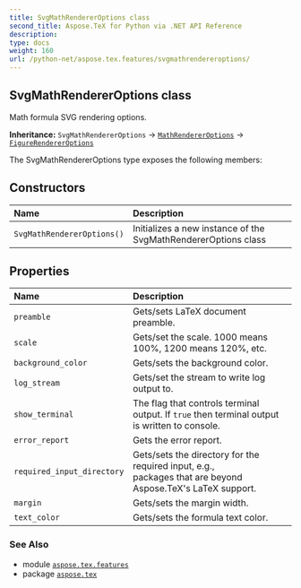 ```yaml
---
title: SvgMathRendererOptions class
second_title: Aspose.TeX for Python via .NET API Reference
description: 
type: docs
weight: 160
url: /python-net/aspose.tex.features/svgmathrendereroptions/
---
```


## SvgMathRendererOptions class

Math formula SVG rendering options.

**Inheritance:** `SvgMathRendererOptions` → [`MathRendererOptions`](/tex/python-net/aspose.tex.features/mathrendereroptions) → [`FigureRendererOptions`](/tex/python-net/aspose.tex.features/figurerendereroptions)

The SvgMathRendererOptions type exposes the following members:
## Constructors
| Name | Description |
| :- | :- |
| `SvgMathRendererOptions()` | Initializes a new instance of the SvgMathRendererOptions class |
## Properties
| Name | Description |
| :- | :- |
| `preamble` | Gets/sets LaTeX document preamble. |
| `scale` | Gets/set the scale. 1000 means 100%, 1200 means 120%, etc. |
| `background_color` | Gets/sets the background color. |
| `log_stream` | Gets/set the stream to write log output to. |
| `show_terminal` | The flag that controls terminal output. If `true` then terminal output is written to console. |
| `error_report` | Gets the error report. |
| `required_input_directory` | Gets/sets the directory for the required input, e.g.,<br/>            packages that are beyond Aspose.TeX's LaTeX support. |
| `margin` | Gets/sets the margin width. |
| `text_color` | Gets/sets the formula text color. |

### See Also

* module [`aspose.tex.features`](/tex/python-net/aspose.tex.features/)
* package [`aspose.tex`](/tex/python-net/)

